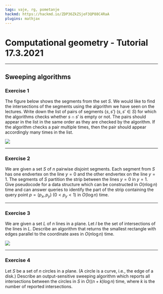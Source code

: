 ```yaml
---
tags: vaje, rg, pometanje
hackmd: https://hackmd.io/ZDP36ZkZSjeF3QP88C4RaA
plugins: mathjax
---
```

# Computational geometry - Tutorial 17.3.2021

---

## Sweeping algorithms

### Exercise 1

The figure below shows the segments from the set $S$. We would like to find the intersections of the segments using the algorithm we have seen on the lectures. Write down the list of pairs of segments $\lbrace s,s' \rbrace$ ($s, s' \in S$) for which the algorithms checks whether $s \cap s'$ is empty or not. The pairs should appear in the list in the same order as they are checked by the algorithm. If the algorithm checks a pair multiple times, then the pair should appear accordingly many times in the list.

![](https://jaanos.github.io/computational-geometry/notes/2021/2021-03-17/pometanja1.png)

---

### Exercise 2

We are given a set $S$ of $n$ pairwise disjoint segments. Each segment from $S$ has one endvertex on the line $y = 0$ and the other endvertex on the line $y = 1$. The segments of $S$ partition the strip between the lines $y = 0$ in $y = 1$. Give pseudocode for a data structure which can be constructed in $O(n \log n)$ time and can answer queries to identify the part of the strip containing the query point $p = ({p_x}, {p_y})$ ($0 < {p_y} < 1$) in $O(\log n)$ time.

---

### Exercise 3

We are given a set $L$ of $n$ lines in a plane. Let $I$ be the set of intersections of the lines in $L$. Describe an algorithm that returns the smallest rectangle with edges parallel to the coordinate axes in $O(n \log n)$ time.

![](https://jaanos.github.io/computational-geometry/notes/2021/2021-03-17/smallestbox.png)

---

### Exercise 4

Let $S$ be a set of $n$ circles in a plane. (A circle is a curve, i.e., the edge of a disk.) Describe an output-sensitive sweeping algorithm which reports all intersections between the circles in $S$ in $O((n+k) \log n)$ time, where $k$ is the number of reported intersections.